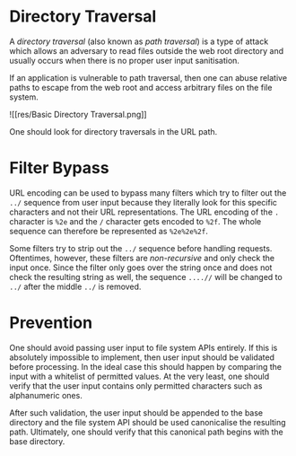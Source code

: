 # Directory Traversal

A *directory traversal* (also known as *path traversal*) is a type of attack which allows an adversary to read files outside the web root directory and usually occurs when there is no proper user input sanitisation. 

If an application is vulnerable to path traversal, then one can abuse relative paths to escape from the web root and access arbitrary files on the file system. 

![[res/Basic Directory Traversal.png]]

One should look for directory traversals in the URL path.

# Filter Bypass

URL encoding can be used to bypass many filters which try to filter out the `../` sequence from user input because they literally look for this specific characters and not their URL representations. The URL encoding of the `.` character is `%2e` and the `/` character gets encoded to `%2f`. The whole sequence can therefore be represented as `%2e%2e%2f`.

Some filters try to strip out the `../` sequence before handling requests. Oftentimes, however, these filters are *non-recursive* and only check the input once. Since the filter only goes over the string once and does not check the resulting string as well, the sequence `....//` will be changed to `../` after the middle `../` is removed. 

# Prevention

One should avoid passing user input to file system APIs entirely. If this is absolutely impossible to implement, then user input should be validated before processing. In the ideal case this should happen by comparing the input with a whitelist of permitted values. At the very least, one should verify that the user input contains only permitted characters such as alphanumeric ones.

After such validation, the user input should be appended to the base directory and the file system API should be used canonicalise the resulting path. Ultimately, one should verify that this canonical path begins with the base directory. 